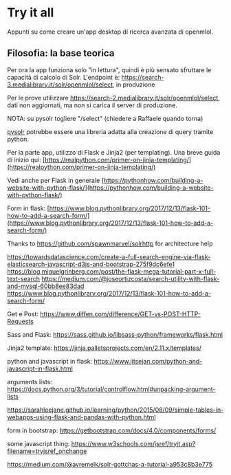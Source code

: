 # Try it all

Appunti su come creare un'app desktop di ricerca avanzata di openmlol.

## Filosofia: la base teorica

Per ora la app funziona solo "in lettura", quindi è più sensato sfruttare le capacità di calcolo di Solr.
L'endpoint è: https://search-3.medialibrary.it/solr/openmlol/select, in produzione

Per le prove utilizzare https://search-2.medialibrary.it/solr/openmlol/select, dati non aggiornati, ma non si carica il server di produzione.

NOTA: su pysolr togliere "/select" (chiedere a Raffaele quando torna)

[pysolr](https://pypi.org/project/pysolr/2.1.0/) potrebbe essere una libreria adatta alla creazione di query tramite python.

Per la parte app, utilizzo di Flask e Jinja2 (per templating). Una breve guida di inizio qui: [https://realpython.com/primer-on-jinja-templating/](https://realpython.com/primer-on-jinja-templating/)

Vedi anche per Flask in generale [https://pythonhow.com/building-a-website-with-python-flask/](https://pythonhow.com/building-a-website-with-python-flask/)

Form in flask: [https://www.blog.pythonlibrary.org/2017/12/13/flask-101-how-to-add-a-search-form/](https://www.blog.pythonlibrary.org/2017/12/13/flask-101-how-to-add-a-search-form/)

Thanks to https://github.com/spawnmarvel/solrhttp for architecture help


https://towardsdatascience.com/create-a-full-search-engine-via-flask-elasticsearch-javascript-d3js-and-bootstrap-275f9dc6efe1
https://blog.miguelgrinberg.com/post/the-flask-mega-tutorial-part-x-full-text-search
https://medium.com/@joseortizcosta/search-utility-with-flask-and-mysql-60bb8ee83dad
https://www.blog.pythonlibrary.org/2017/12/13/flask-101-how-to-add-a-search-form/

Get e Post: https://www.diffen.com/difference/GET-vs-POST-HTTP-Requests


Sass and Flask: https://sass.github.io/libsass-python/frameworks/flask.html

Jinja2 template: https://jinja.palletsprojects.com/en/2.11.x/templates/

python and javascript in flask: https://www.jitsejan.com/python-and-javascript-in-flask.html

<!-- iterate results
        {% for r in data %}
        <p> {{ r }}</p>
        {% endfor %}
        <br>
-->

arguments lists: https://docs.python.org/3/tutorial/controlflow.html#unpacking-argument-lists

https://sarahleejane.github.io/learning/python/2015/08/09/simple-tables-in-webapps-using-flask-and-pandas-with-python.html

form in bootstrap: https://getbootstrap.com/docs/4.0/components/forms/

some javascript thing: https://www.w3schools.com/jsref/tryit.asp?filename=tryjsref_onchange

https://medium.com/@avremelk/solr-gottchas-a-tutorial-a953c8b3e775
